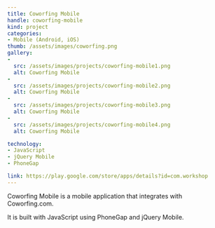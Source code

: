 ```yaml
---
title: Coworfing Mobile
handle: coworfing-mobile
kind: project
categories:
- Mobile (Android, iOS)
thumb: /assets/images/coworfing.png
gallery:
-
  src: /assets/images/projects/coworfing-mobile1.png
  alt: Coworfing Mobile
-
  src: /assets/images/projects/coworfing-mobile2.png
  alt: Coworfing Mobile
-
  src: /assets/images/projects/coworfing-mobile3.png
  alt: Coworfing Mobile
-
  src: /assets/images/projects/coworfing-mobile4.png
  alt: Coworfing Mobile

technology:
- JavaScript
- jQuery Mobile
- PhoneGap

link: https://play.google.com/store/apps/details?id=com.workshop
---
```


Coworfing Mobile is a mobile application that integrates with Coworfing.com.

It is built with JavaScript using PhoneGap and jQuery Mobile.
